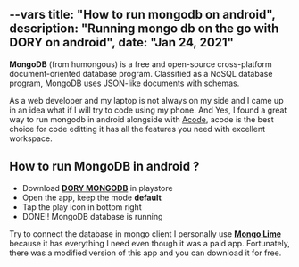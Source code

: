 --vars
title: "How to run mongodb on android",
description: "Running mongo db on the go with DORY on android",
date: "Jan 24, 2021"
--

**MongoDB** (from humongous) is a free and open-source cross-platform document-oriented database program. Classified as a NoSQL database program, MongoDB uses JSON-like documents with schemas.

As a web developer and my laptop is not always on my side and I came up in an idea what if I will try to code
using my phone. And Yes, I found a great way to run mongodb in android alongside with [Acode](https://play.google.com/store/apps/details?id=com.foxdebug.acodefree&hl=en&gl=us), acode is the best choice for code editting it has all the features you need with excellent workspace.

## How to run MongoDB in android ?

- Download **[DORY MONGODB](https://play.google.com/store/apps/details?id=io.tempage.dorymongo)** in playstore
- Open the app, keep the mode **default**
- Tap the play icon in bottom right
- DONE!! MongoDB database is running

Try to connect the database in mongo client I personally use **[Mongo Lime](https://play.google.com/store/apps/details?id=com.mongolime.app)** because it has everything I need even though it was a paid app. Fortunately, there was a modified version of this app and you can download it for free.
